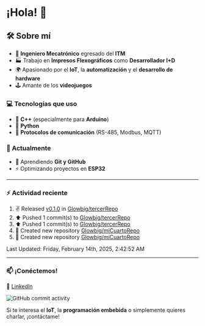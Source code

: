 # ¡Hola! 👋

## 🛠 Sobre mí

- 🤖 **Ingeniero Mecatrónico** egresado del **ITM**  
- 🏭 Trabajo en **Impresos Flexográficos** como **Desarrollador I+D**  
- 🌍 Apasionado por el **IoT**, la **automatización** y el **desarrollo de hardware**  
- 🕹️ Amante de los **videojuegos**  

### 💻 Tecnologías que uso

- 🔹 **C++** (especialmente para **Arduino**)  
- 🐍 **Python**  
- 🔗 **Protocolos de comunicación** (RS-485, Modbus, MQTT)  

### 🚀 Actualmente

- 🌱 Aprendiendo **Git y GitHub**  
- ⚡ Optimizando proyectos en **ESP32**  
---

### :zap: Actividad reciente
<!--RECENT_ACTIVITY:start-->
1. ✌️ Released [v0.1.0](https://github.com/Glowbig/tercerRepo/releases/tag/v0.1.0) in [Glowbig/tercerRepo](https://github.com/Glowbig/tercerRepo)<br>
2. ⬆️ Pushed 1 commit(s) to [Glowbig/tercerRepo](https://github.com/Glowbig/tercerRepo)<br>
3. ⬆️ Pushed 1 commit(s) to [Glowbig/tercerRepo](https://github.com/Glowbig/tercerRepo)<br>
4. 📔 Created new repository [Glowbig/miCuartoRepo](https://github.com/Glowbig/miCuartoRepo)<br>
5. 📔 Created new repository [Glowbig/miCuartoRepo](https://github.com/Glowbig/miCuartoRepo)<br>
<!--RECENT_ACTIVITY:end-->

<!--RECENT_ACTIVITY:last_update-->
Last Updated: Friday, February 14th, 2025, 2:42:52 AM
<!--RECENT_ACTIVITY:last_update_end-->

---

### 📫 **¡Conéctemos!**  

🔗 [LinkedIn](https://www.linkedin.com/in/adrian-estrada-1b8a74245/)

![GitHub commit activity](https://img.shields.io/github/commit-activity/m/Glowbig/Glowbig)

Si te interesa el **IoT**, la **programación embebida** o simplemente quieres charlar, ¡contáctame!  
